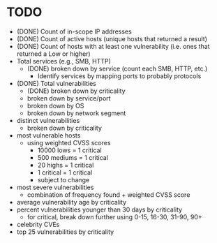 # TODO

- (DONE) Count of in-scope IP addresses
- (DONE) Count of active hosts (unique hosts that returned a result)
- (DONE) Count of hosts with at least one vulnerability (i.e. ones that returned a Low or higher)
- Total services (e.g., SMB, HTTP)
	- (DONE) broken down by service (count each SMB, HTTP, etc.)
		- Identify services by mapping ports to probably protocols
- (DONE) Total vulnerabilities
	- (DONE) broken down by criticality
	- broken down by service/port
	- broken down by OS
	- broken down by network segment
- distinct vulnerabilities
	- broken down by criticality
- most vulnerable hosts
	- using weighted CVSS scores
		- 10000 lows = 1 critical
		- 500  mediums = 1 critical
		- 20 highs = 1 critical
		- 1 critical = 1 critical
		- subject to change
- most severe vulnerabilities
	- combination of frequency found + weighted CVSS score
- average vulnerability age by criticality
- percent vulnerabilities younger than 30 days by criticality
	- for critical, break down further using 0-15, 16-30, 31-90, 90+
- celebrity CVEs
- top 25 vulnerabilities by criticality

